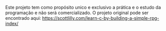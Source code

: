 Este projeto tem como propósito unico e exclusivo a prática e o estudo da programação e não será comercializado.
O projeto original pode ser encontrado aqui: https://scottlilly.com/learn-c-by-building-a-simple-rpg-index/
